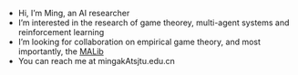 - Hi, I’m Ming, an AI researcher
- I’m interested in the research of game theorey, multi-agent systems and reinforcement learning
- I’m looking for collaboration on empirical game theory, and most importantly, the [MALib](https://github.com/sjtu-marl/malib)
- You can reach me at mingakAtsjtu.edu.cn

<!---
![Ming's GitHub stats](https://github-readme-stats.vercel.app/api?username=kornbergfresnel&show_icons=true&theme=transparent&count_private=true&include_all_commits=true)
--->
<!---
KornbergFresnel/KornbergFresnel is a ✨ special ✨ repository because its `README.md` (this file) appears on your GitHub profile.
You can click the Preview link to take a look at your changes.
--->
